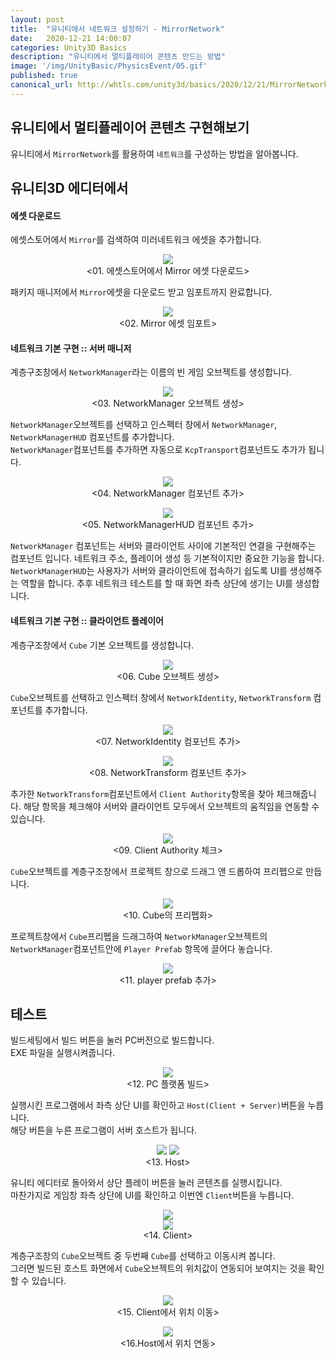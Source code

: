 ```yaml
---
layout: post
title:  "유니티에서 네트워크 설정하기 - MirrorNetwork"
date:   2020-12-21 14:00:07
categories: Unity3D Basics
description: "유니티에서 멀티플레이어 콘텐츠 만드는 방법"
image: '/img/UnityBasic/PhysicsEvent/05.gif'
published: true
canonical_url: http://whtls.com/unity3d/basics/2020/12/21/MirrorNetwork/
---
```


## 유니티에서 멀티플레이어 콘텐츠 구현해보기
유니티에서 `MirrorNetwork`를 활용하여 `네트워크`를 구성하는 방법을 알아봅니다.  
  
## 유니티3D 에디터에서  
#### 에셋 다운로드  
에셋스토어에서 `Mirror`를 검색하여 미러네트워크 에셋을 추가합니다.  
<p align="center"><img src="/img/UnityFundamental/MirrorNetwork/01.PNG"><br/>
<01. 에셋스토어에서 Mirror 에셋 다운로드></p>  
  
패키지 매니저에서 `Mirror`에셋을 다운로드 받고 임포트까지 완료합니다.  
<p align="center"><img src="/img/UnityFundamental/MirrorNetwork/02.PNG"><br/>
<02. Mirror 에셋 임포트></p>  

#### 네트워크 기본 구현 :: 서버 매니저  

계층구조창에서 `NetworkManager`라는 이름의 빈 게임 오브젝트를 생성합니다.  
<p align="center"><img src="/img/UnityFundamental/MirrorNetwork/03.PNG"><br/>
<03. NetworkManager 오브젝트 생성></p>  
  
`NetworkManager`오브젝트를 선택하고 인스펙터 창에서 `NetworkManager`, `NetworkManagerHUD` 컴포넌트를 추가합니다.  
`NetworkManager`컴포넌트를 추가하면 자동으로 `KcpTransport`컴포넌트도 추가가 됩니다.  
<p align="center"><img src="/img/UnityFundamental/MirrorNetwork/04.PNG"><br/>
<04. NetworkManager 컴포넌트 추가></p>  
  
<p align="center"><img src="/img/UnityFundamental/MirrorNetwork/05.PNG"><br/>
<05. NetworkManagerHUD 컴포넌트 추가></p>  
  
`NetworkManager` 컴포넌트는 서버와 클라이언트 사이에 기본적인 연결을 구현해주는 컴포넌트 입니다. 네트워크 주소, 플레이어 생성 등 기본적이지만 중요한 기능을 합니다.  
`NetworkManagerHUD`는 사용자가 서버와 클라이언트에 접속하기 쉽도록 UI를 생성해주는 역할을 합니다. 추후 네트워크 테스트를 할 때 화면 좌측 상단에 생기는 UI를 생성합니다.  
  
#### 네트워크 기본 구현 :: 클라이언트 플레이어  
  
계층구조창에서 `Cube` 기본 오브젝트를 생성합니다.  
<p align="center"><img src="/img/UnityFundamental/MirrorNetwork/06.PNG"><br/>
<06. Cube 오브젝트 생성></p>  
  
`Cube`오브젝트를 선택하고 인스펙터 창에서 `NetworkIdentity`, `NetworkTransform` 컴포넌트를 추가합니다.  
<p align="center"><img src="/img/UnityFundamental/MirrorNetwork/07.PNG"><br/>
<07. NetworkIdentity 컴포넌트 추가></p>  
  
<p align="center"><img src="/img/UnityFundamental/MirrorNetwork/10.PNG"><br/>
<08. NetworkTransform 컴포넌트 추가></p>  
  
추가한 `NetworkTransform`컴포넌트에서 `Client Authority`항목을 찾아 체크해줍니다. 해당 항목을 체크해야 서버와 클라이언트 모두에서 오브젝트의 움직임을 연동할 수 있습니다.  
<p align="center"><img src="/img/UnityFundamental/MirrorNetwork/11.PNG"><br/>
<09. Client Authority 체크></p>  
  
`Cube`오브젝트를 계층구조창에서 프로젝트 창으로 드래그 앤 드롭하여 프리펩으로 만듭니다.  
<p align="center"><img src="/img/UnityFundamental/MirrorNetwork/08.PNG"><br/>
<10. Cube의 프리펩화></p>  
  
프로젝트창에서 `Cube`프리펩을 드래그하여 `NetworkManager`오브젝트의 `NetworkManager`컴포넌트안에 `Player Prefab` 항목에 끌어다 놓습니다.  
<p align="center"><img src="/img/UnityFundamental/MirrorNetwork/09.PNG"><br/>
<11. player prefab 추가></p>  
  
## 테스트
빌드세팅에서 빌드 버튼을 눌러 PC버전으로 빌드합니다.  
EXE 파일을 실행시켜줍니다.  
<p align="center"><img src="/img/UnityFundamental/MirrorNetwork/12.PNG"><br/>
<12. PC 플랫폼 빌드></p>  
  
실행시킨 프로그램에서 좌측 상단 UI를 확인하고 `Host(Client + Server)`버튼을 누릅니다.  
해당 버튼을 누른 프로그램이 서버 호스트가 됩니다.  
<p align="center"><img src="/img/UnityFundamental/MirrorNetwork/14.PNG"> <img src="/img/UnityFundamental/MirrorNetwork/15.PNG"><br/>
<13. Host></p>  
  
유니티 에디터로 돌아와서 상단 플레이 버튼을 눌러 콘텐츠를 실행시킵니다.  
마찬가지로 게임창 좌측 상단에 UI를 확인하고 이번엔 `Client`버튼을 누릅니다.  
<p align="center"><img src="/img/UnityFundamental/MirrorNetwork/16.PNG"><br/> <img src="/img/UnityFundamental/MirrorNetwork/17.PNG"><br/>
<14. Client></p> 
  
계층구조창의 `Cube`오브젝트 중 두번째 `Cube`를 선택하고 이동시켜 봅니다.  
그러면 빌드된 호스트 화면에서 `Cube`오브젝트의 위치값이 연동되어 보여지는 것을 확인할 수 있습니다.  
<p align="center"><img src="/img/UnityFundamental/MirrorNetwork/20.PNG"><br/>
<15. Client에서 위치 이동></p>  
  
<p align="center"><img src="/img/UnityFundamental/MirrorNetwork/21.PNG"><br/>
<16.Host에서 위치 연동></p>  
